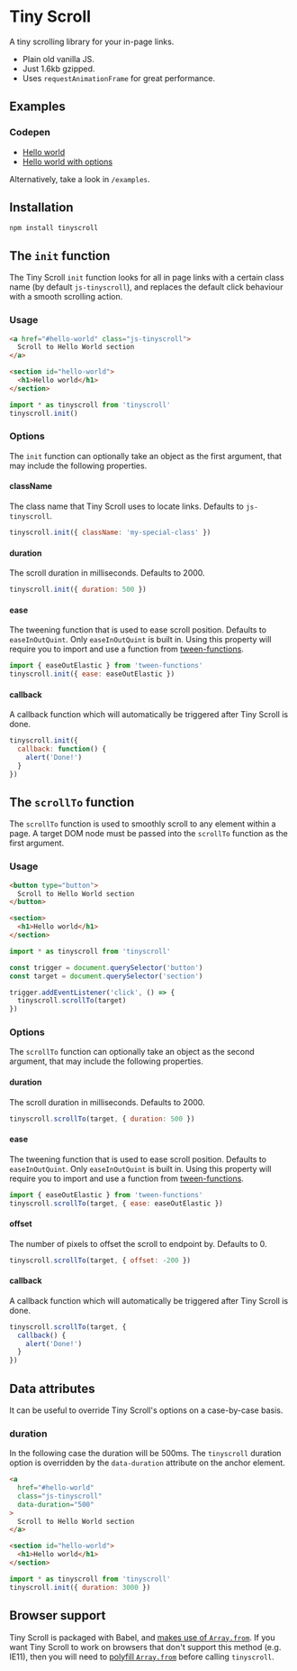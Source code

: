 # Tiny Scroll

A tiny scrolling library for your in-page links.

- Plain old vanilla JS.
- Just 1.6kb gzipped.
- Uses `requestAnimationFrame` for great performance.

## Examples

### Codepen

- [Hello world](http://codepen.io/colinmeinke/pen/eBZZVo)
- [Hello world with options](http://codepen.io/colinmeinke/pen/Vmaadm)

Alternatively, take a look in `/examples`.

## Installation

```
npm install tinyscroll
```

## The `init` function

The Tiny Scroll `init` function looks for all in page links with a certain class name (by default `js-tinyscroll`), and replaces the default click behaviour with
a smooth scrolling action.

### Usage


```html
<a href="#hello-world" class="js-tinyscroll">
  Scroll to Hello World section
</a>

<section id="hello-world">
  <h1>Hello world</h1>
</section>
```

```js
import * as tinyscroll from 'tinyscroll'
tinyscroll.init()
```

### Options

The `init` function can optionally take an object as the first argument, that
may include the following properties.

#### className

The class name that Tiny Scroll uses to locate links.
Defaults to `js-tinyscroll`.

```js
tinyscroll.init({ className: 'my-special-class' })
```

#### duration

The scroll duration in milliseconds.
Defaults to 2000.

```js
tinyscroll.init({ duration: 500 })
```

#### ease

The tweening function that is used to ease scroll position.
Defaults to `easeInOutQuint`. Only `easeInOutQuint` is built
in. Using this property will require you to import and use
a function from
[tween-functions](https://github.com/chenglou/tween-functions).

```js
import { easeOutElastic } from 'tween-functions'
tinyscroll.init({ ease: easeOutElastic })
```

#### callback

A callback function which will automatically be triggered after Tiny Scroll is done.

```js
tinyscroll.init({
  callback: function() {
    alert('Done!')
  }
})
```

## The `scrollTo` function

The `scrollTo` function is used to smoothly scroll to any element within a page. A target DOM node must be passed into the `scrollTo` function as the first argument.

### Usage


```html
<button type="button">
  Scroll to Hello World section
</button>

<section>
  <h1>Hello world</h1>
</section>
```

```js
import * as tinyscroll from 'tinyscroll'

const trigger = document.querySelector('button')
const target = document.querySelector('section')

trigger.addEventListener('click', () => {
  tinyscroll.scrollTo(target)
})
```

### Options

The `scrollTo` function can optionally take an object as the second argument, that may include the following properties.

#### duration

The scroll duration in milliseconds.
Defaults to 2000.

```js
tinyscroll.scrollTo(target, { duration: 500 })
```

#### ease

The tweening function that is used to ease scroll position.
Defaults to `easeInOutQuint`. Only `easeInOutQuint` is built
in. Using this property will require you to import and use
a function from
[tween-functions](https://github.com/chenglou/tween-functions).

```js
import { easeOutElastic } from 'tween-functions'
tinyscroll.scrollTo(target, { ease: easeOutElastic })
```

#### offset

The number of pixels to offset the scroll to endpoint by. Defaults to 0.

```js
tinyscroll.scrollTo(target, { offset: -200 })
```

#### callback

A callback function which will automatically be triggered after Tiny Scroll is done.

```js
tinyscroll.scrollTo(target, {
  callback() {
    alert('Done!')
  }
})
```

## Data attributes

It can be useful to override Tiny Scroll's options on a
case-by-case basis.

### duration

In the following case the duration will be 500ms.
The `tinyscroll` duration option is overridden by the
`data-duration` attribute on the anchor element.

```html
<a
  href="#hello-world"
  class="js-tinyscroll"
  data-duration="500"
>
  Scroll to Hello World section
</a>

<section id="hello-world">
  <h1>Hello world</h1>
</section>
```

```js
import * as tinyscroll from 'tinyscroll'
tinyscroll.init({ duration: 3000 })
```

## Browser support

Tiny Scroll is packaged with Babel, and
[makes use of `Array.from`](https://babeljs.io/docs/usage/caveats).
If you want Tiny Scroll to work on browsers that don't support
this method (e.g. IE11), then you will need to
[polyfill `Array.from`](https://github.com/zloirock/core-js)
before calling `tinyscroll`.
